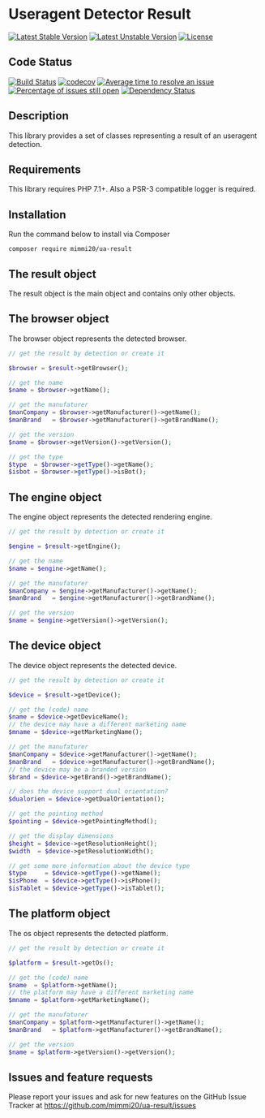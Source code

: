 # Useragent Detector Result

[![Latest Stable Version](https://poser.pugx.org/mimmi20/ua-result/v/stable?format=flat-square)](https://packagist.org/packages/mimmi20/ua-result)
[![Latest Unstable Version](https://poser.pugx.org/mimmi20/ua-result/v/unstable?format=flat-square)](https://packagist.org/packages/mimmi20/ua-result)
[![License](https://poser.pugx.org/mimmi20/ua-result/license?format=flat-square)](https://packagist.org/packages/mimmi20/ua-result)

## Code Status

[![Build Status](https://travis-ci.org/mimmi20/ua-result.svg?branch=master)](https://travis-ci.org/mimmi20/ua-result)
[![codecov](https://codecov.io/gh/mimmi20/ua-result/branch/master/graph/badge.svg)](https://codecov.io/gh/mimmi20/ua-result)
[![Average time to resolve an issue](http://isitmaintained.com/badge/resolution/mimmi20/ua-result.svg)](http://isitmaintained.com/project/mimmi20/ua-result "Average time to resolve an issue")
[![Percentage of issues still open](http://isitmaintained.com/badge/open/mimmi20/ua-result.svg)](http://isitmaintained.com/project/mimmi20/ua-result "Percentage of issues still open")
[![Dependency Status](https://gemnasium.com/badges/github.com/mimmi20/ua-result.svg)](https://gemnasium.com/github.com/mimmi20/ua-result)


## Description

This library provides a set of classes representing a result of an useragent detection.

## Requirements

This library requires PHP 7.1+.
Also a PSR-3 compatible logger is required.

## Installation

Run the command below to install via Composer

```shell
composer require mimmi20/ua-result
```

## The result object

The result object is the main object and contains only other objects.

## The browser object

The browser object represents the detected browser.

```php
// get the result by detection or create it

$browser = $result->getBrowser();

// get the name
$name = $browser->getName();

// get the manufaturer
$manCompany = $browser->getManufacturer()->getName();
$manBrand   = $browser->getManufacturer()->getBrandName();

// get the version
$name = $browser->getVersion()->getVersion();

// get the type
$type  = $browser->getType()->getName();
$isbot = $browser->getType()->isBot();
```

## The engine object

The engine object represents the detected rendering engine.

```php
// get the result by detection or create it

$engine = $result->getEngine();

// get the name
$name = $engine->getName();

// get the manufaturer
$manCompany = $engine->getManufacturer()->getName();
$manBrand   = $engine->getManufacturer()->getBrandName();

// get the version
$name = $engine->getVersion()->getVersion();
```

## The device object

The device object represents the detected device.

```php
// get the result by detection or create it

$device = $result->getDevice();

// get the (code) name
$name = $device->getDeviceName();
// the device may have a different marketing name
$mname = $device->getMarketingName();

// get the manufaturer
$manCompany = $device->getManufacturer()->getName();
$manBrand   = $device->getManufacturer()->getBrandName();
// the device may be a branded version
$brand = $device->getBrand()->getBrandName();

// does the device support dual orientation?
$dualorien = $device->getDualOrientation();

// get the pointing method
$pointing = $device->getPointingMethod();

// get the display dimensions
$height = $device->getResolutionHeight();
$width  = $device->getResolutionWidth();

// get some more information about the device type
$type     = $device->getType()->getName();
$isPhone  = $device->getType()->isPhone();
$isTablet = $device->getType()->isTablet();
```

## The platform object

The os object represents the detected platform.

```php
// get the result by detection or create it

$platform = $result->getOs();

// get the (code) name
$name  = $platform->getName();
// the platform may have a different marketing name
$mname = $platform->getMarketingName();

// get the manufaturer
$manCompany = $platform->getManufacturer()->getName();
$manBrand   = $platform->getManufacturer()->getBrandName();

// get the version
$name = $platform->getVersion()->getVersion();
```

## Issues and feature requests

Please report your issues and ask for new features on the GitHub Issue Tracker
at https://github.com/mimmi20/ua-result/issues